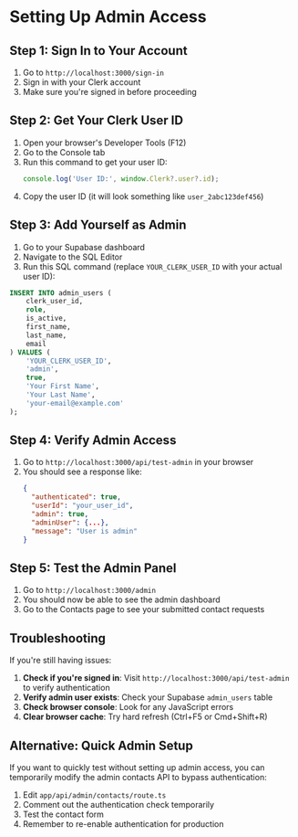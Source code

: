 # Setting Up Admin Access

## Step 1: Sign In to Your Account

1. Go to `http://localhost:3000/sign-in`
2. Sign in with your Clerk account
3. Make sure you're signed in before proceeding

## Step 2: Get Your Clerk User ID

1. Open your browser's Developer Tools (F12)
2. Go to the Console tab
3. Run this command to get your user ID:
   ```javascript
   console.log('User ID:', window.Clerk?.user?.id);
   ```
4. Copy the user ID (it will look something like `user_2abc123def456`)

## Step 3: Add Yourself as Admin

1. Go to your Supabase dashboard
2. Navigate to the SQL Editor
3. Run this SQL command (replace `YOUR_CLERK_USER_ID` with your actual user ID):

```sql
INSERT INTO admin_users (
    clerk_user_id,
    role,
    is_active,
    first_name,
    last_name,
    email
) VALUES (
    'YOUR_CLERK_USER_ID',
    'admin',
    true,
    'Your First Name',
    'Your Last Name',
    'your-email@example.com'
);
```

## Step 4: Verify Admin Access

1. Go to `http://localhost:3000/api/test-admin` in your browser
2. You should see a response like:
   ```json
   {
     "authenticated": true,
     "userId": "your_user_id",
     "admin": true,
     "adminUser": {...},
     "message": "User is admin"
   }
   ```

## Step 5: Test the Admin Panel

1. Go to `http://localhost:3000/admin`
2. You should now be able to see the admin dashboard
3. Go to the Contacts page to see your submitted contact requests

## Troubleshooting

If you're still having issues:

1. **Check if you're signed in**: Visit `http://localhost:3000/api/test-admin` to verify authentication
2. **Verify admin user exists**: Check your Supabase `admin_users` table
3. **Check browser console**: Look for any JavaScript errors
4. **Clear browser cache**: Try hard refresh (Ctrl+F5 or Cmd+Shift+R)

## Alternative: Quick Admin Setup

If you want to quickly test without setting up admin access, you can temporarily modify the admin contacts API to bypass authentication:

1. Edit `app/api/admin/contacts/route.ts`
2. Comment out the authentication check temporarily
3. Test the contact form
4. Remember to re-enable authentication for production 